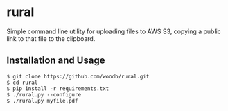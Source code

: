 rural
=====

Simple command line utility for uploading files to AWS S3, copying a public link 
to that file to the clipboard.

Installation and Usage
----------------------
```
$ git clone https://github.com/woodb/rural.git
$ cd rural
$ pip install -r requirements.txt
$ ./rural.py --configure
$ ./rural.py myfile.pdf
```
